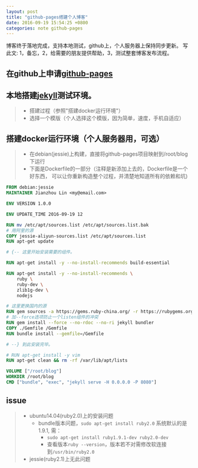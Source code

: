 ```yaml
---
layout: post
title: "github-pages搭建个人博客"
date: 2016-09-19 15:54:25 +0800
categories: note github-pages
---
```


博客终于落地完成，支持本地测试，github上，个人服务器上保持同步更新。
写此文: 1，备忘，2，给需要的朋友提供帮助，3，测试整套博客发布流程。

## 在github上申请[github-pages](https://help.github.com/categories/customizing-github-pages/)

## 本地搭建[jekyll](https://jekyllrb.com/)测试环境。
> - 搭建过程（参照"搭建docker运行环境"）
> - 选择一个模版（个人选择这个模版，因为简单，速度，手机自适应）

## 搭建docker运行环境（个人服务器用，可选）
> - 在debian(jessie)上构建，直接将github-pages项目映射到/root/blog下运行
> - 下面是Dockerfile的一部分（注释是新添加上去的，Dockerfile是一个好东西，
可以让你重新构造整个过程，并清楚地知道所有的依赖和坑)

``` Dockerfile
FROM debian:jessie
MAINTAINER Jianzhou Lin <my@email.com>

ENV VERSION 1.0.0

ENV UPDATE_TIME 2016-09-19 12

RUN mv /etc/apt/sources.list /etc/apt/sources.list.bak 
# 用阿里的源
COPY jessie-aliyun-sources.list /etc/apt/sources.list
RUN apt-get update

# {-- 这里开始安装需要的组件。

RUN apt-get install -y --no-install-recommends build-essential

RUN apt-get install -y --no-install-recommends \
    ruby \
    ruby-dev \
    zlib1g-dev \
    nodejs

# 这里更换国内的源
RUN gem sources -a https://gems.ruby-china.org/ -r https://rubygems.org/
# 加--force选项防止一个listen组件的冲突
RUN gem install --force --no-rdoc --no-ri jekyll bundler
COPY ./Gemfile /Gemfile
RUN bundle install --gemfile=/Gemfile

# --} 到此安装完毕。

# RUN apt-get install -y vim
RUN apt-get clean && rm -rf /var/lib/apt/lists

VOLUME ["/root/blog"]
WORKDIR /root/blog
CMD ["bundle", "exec", "jekyll serve -H 0.0.0.0 -P 8080"]
```

## issue
> - ubuntu14.04(ruby2.0)上的安装问题
>   - bundle版本问题，`sudo apt-get install ruby2.0` 系统默认的是1.9.1, 需：
>     - `sudo apt-get install ruby1.9.1-dev ruby2.0-dev`
>     - 查看版本`ruby --version`，版本若不对需修改软连接到`/usr/bin/ruby2.0`
> - jessie(ruby2.1)上无此问题
